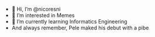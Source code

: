 - 👋 Hi, I’m @nicoresni
- 👀 I’m interested in Memes
- 🌱 I’m currently learning Informatics Engineering
- And always remember, Pele maked his debut with a pibe
<!---
nicoresni/nicoresni is a ✨ special ✨ repository because its `README.md` (this file) appears on your GitHub profile.
You can click the Preview link to take a look at your changes.
--->
